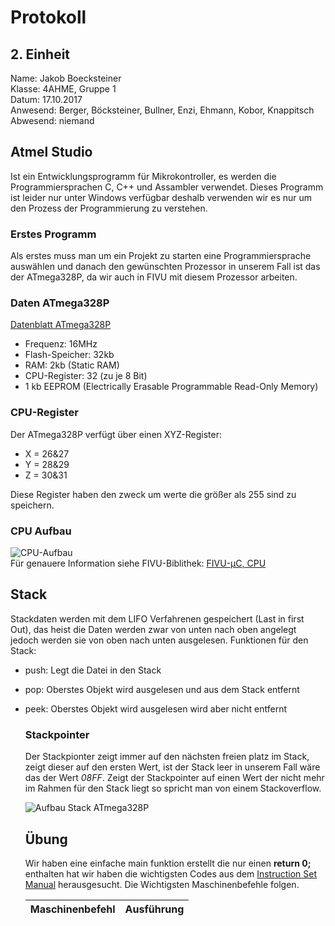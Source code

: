 # Protokoll
## 2. Einheit
  Name: Jakob Boecksteiner  
  Klasse: 4AHME, Gruppe 1  
  Datum: 17.10.2017  
  Anwesend: Berger, Böcksteiner, Bullner, Enzi, Ehmann, Kobor, Knappitsch  
  Abwesend: niemand  
  
  ## Atmel Studio  
  Ist ein Entwicklungsprogramm für Mikrokontroller, es werden die Programmiersprachen C, C++ und Assambler verwendet. Dieses Programm ist leider nur unter Windows verfügbar deshalb verwenden wir es nur um den Prozess der Programmierung zu verstehen.  
  
  ### Erstes Programm  
  Als erstes muss man um ein Projekt zu starten eine Programmiersprache auswählen und danach den gewünschten Prozessor in unserem Fall ist das der ATmega328P, da wir auch in FIVU mit diesem Prozessor arbeiten.
  
  ### Daten ATmega328P
  [Datenblatt ATmega328P](http://www.atmel.com/Images/Atmel-42735-8-bit-AVR-Microcontroller-ATmega328-328P_Datasheet.pdf)
  * Frequenz: 16MHz  
  * Flash-Speicher: 32kb  
  * RAM: 2kb (Static RAM)  
  * CPU-Register: 32 (zu je 8 Bit)  
  * 1 kb EEPROM (Electrically Erasable Programmable Read-Only Memory)
  
  ### CPU-Register
  Der ATmega328P verfügt über einen XYZ-Register:   
  * X = 26&27   
  * Y = 28&29   
  * Z = 30&31  
  
  Diese Register haben den zweck um werte die größer als 255 sind zu speichern.
  
  ### CPU Aufbau
 ![CPU-Aufbau](https://github.com/HTLMechatronics/m14-la1-sx/blob/boejam13/boejam13/CPU-Mikroprozessor.png)  
   Für genauere Information siehe FIVU-Biblithek: [FIVU-µC, CPU](https://lms.at/dotlrn/classes/informatik/610437.4AHME_FIVU.17_18/xolrn/EC743ABCF7AB5.symlink?resource_id=0-237409759&m=view#188315330)  
   
  ## Stack
  Stackdaten werden mit dem LIFO Verfahrenen gespeichert (Last in first Out), das heist die Daten werden zwar von unten nach oben angelegt jedoch werden sie von oben nach unten ausgelesen. Funktionen für den Stack:  
- push: Legt die Datei in den Stack
- pop: Oberstes Objekt wird ausgelesen und aus dem Stack entfernt  
- peek: Oberstes Objekt wird ausgelesen wird aber nicht entfernt
   
   ### Stackpointer
   
   Der Stackpionter zeigt immer auf den nächsten freien platz im Stack, zeigt dieser auf den ersten Wert, ist der Stack leer in unserem Fall wäre das der Wert *08FF*. Zeigt der Stackpointer auf einen Wert der nicht mehr im Rahmen für den Stack liegt so spricht man von einem Stackoverflow.
   
   ![Aufbau Stack ATmega328P](https://github.com/HTLMechatronics/m14-la1-sx/blob/boejam13/boejam13/StackSpeicher.png)  
   
   ## Übung
   
   Wir haben eine einfache main funktion erstellt die nur einen **return 0;** enthalten hat wir haben die wichtigsten Codes aus dem [Instruction Set Manual](http://www.atmel.com/images/Atmel-0856-AVR-Instruction-Set-Manual.pdf) herausgesucht. Die Wichtigsten Maschinenbefehle folgen.  
   
   Maschinenbefehl | Ausführung
   --------------- | ----------
   
   
